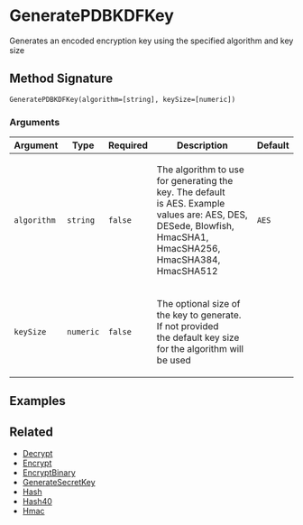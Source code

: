 # GeneratePDBKDFKey

Generates an encoded encryption key using the specified algorithm and key size

## Method Signature

```
GeneratePDBKDFKey(algorithm=[string], keySize=[numeric])
```

### Arguments

| Argument    | Type      | Required | Description                                                                                                                                                                | Default |
| ----------- | --------- | -------- | -------------------------------------------------------------------------------------------------------------------------------------------------------------------------- | ------- |
| `algorithm` | `string`  | `false`  | <p>The algorithm to use for generating the key. The default<br>is AES. Example values are: AES, DES, DESede, Blowfish,<br>HmacSHA1, HmacSHA256, HmacSHA384, HmacSHA512</p> | `AES`   |
| `keySize`   | `numeric` | `false`  | <p>The optional size of the key to generate. If not provided<br>the default key size for the algorithm will be used</p>                                                    |         |

## Examples

## Related

* [Decrypt](decrypt.md)
* [Encrypt](encrypt.md)
* [EncryptBinary](encryptbinary.md)
* [GenerateSecretKey](generatesecretkey.md)
* [Hash](hash.md)
* [Hash40](hash40.md)
* [Hmac](hmac.md)
